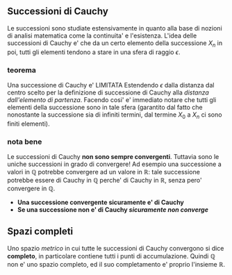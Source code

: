 ## Successioni di Cauchy
Le successioni sono studiate estensivamente in quanto alla base di nozioni di analisi matematica come la continuita' e l'esistenza.
L'idea delle successioni di Cauchy e' che da un certo elemento della successione $X_n$  in poi, tutti gli elementi tendono a stare in una sfera di raggio $\epsilon$.

### teorema
Una successione di Cauchy e' LIMITATA
Estendendo $\epsilon$ dalla distanza dal centro scelto per la definizione di successione di Cauchy alla *distanza dall'elemento di partenza*. Facendo cosi' e' immediato notare che tutti gli elementi della successione sono in tale sfera (garantito dal fatto che nonostante la successione sia di infiniti termini, dal termine $X_0$ a $X_n$ ci sono finiti elementi).

### nota bene
Le successioni di Cauchy **non sono sempre convergenti**. Tuttavia sono le uniche successioni in grado di convergere!
Ad esempio una successione a valori in $\mathbb{Q}$ potrebbe convergere ad un valore in $\mathbb{R}$: tale successione potrebbe essere di Cauchy in $\mathbb{Q}$ perche' di Cauchy in $\mathbb{R}$, senza pero' convergere in $\mathbb{Q}$.
- **Una successione convergente sicuramente e' di Cauchy**
- **Se una successione non e' di Cauchy _sicuramente non converge_**


## Spazi completi
Uno spazio _metrico_ in cui tutte le successioni di Cauchy convergono si dice **completo**, in particolare contiene tutti i punti di accumulazione.
Quindi $\mathbb{Q}$ non e' uno spazio completo, ed il suo completamento e' proprio l'insieme $\mathbb{R}$.
